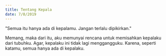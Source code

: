 ```yaml
---
title: Tentang Kepala
date: 7/8/2019
---
```

"Semua itu hanya ada di kepalamu. Jangan terlalu dipikirkan."

Memang, maka dari itu, aku memunyai rencana untuk memisahkan kepalaku dari tubuhku. Agar, kepalaku ini tidak lagi menggangguku. Karena, seperti katamu, semua hanya ada di kepalaku.
